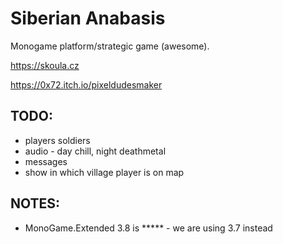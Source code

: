 ﻿# Siberian Anabasis

Monogame platform/strategic game (awesome).

https://skoula.cz

https://0x72.itch.io/pixeldudesmaker

## TODO:

* players soldiers
* audio - day chill, night deathmetal
* messages
* show in which village player is on map

## NOTES:

* MonoGame.Extended 3.8 is ***** - we are using 3.7 instead

